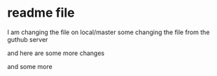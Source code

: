 # readme file


I am changing the file on local/master
some changing the file from the guthub server


and here are some more changes

and some more
